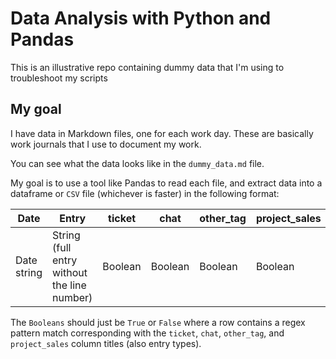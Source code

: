 # Data Analysis with Python and Pandas

This is an illustrative repo containing dummy data that I'm using to troubleshoot my scripts

## My goal

I have data in Markdown files, one for each work day. These are basically work journals that I use to document my work.

You can see what the data looks like in the `dummy_data.md` file.

My goal is to use a tool like Pandas to read each file, and extract data into a dataframe or `CSV` file (whichever is faster) in the following format:

| Date        |  Entry  | ticket  | chat    | other_tag | project_sales | narrative |
| ----------- | ------ | ------- | ------- | --------- | --------- | ------- |
| Date string |  String (full entry without the line number) | Boolean | Boolean | Boolean   | Boolean   | String | 

The `Booleans` should just be `True` or `False` where a row contains a regex pattern match corresponding with the `ticket`, `chat`, `other_tag`, and `project_sales` column titles (also entry types).
